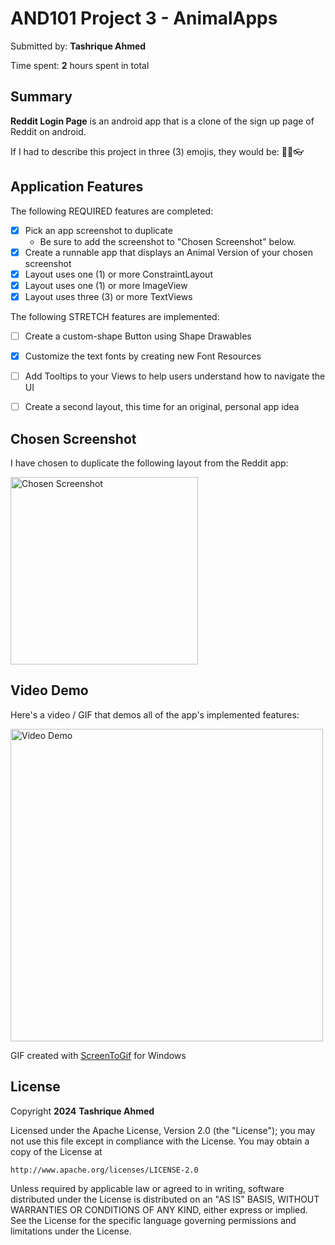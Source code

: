 <!-- (This is a comment) INSTRUCTIONS: Go through this page and fill out any **bolded** entries with their correct values.-->

# AND101 Project 3 - AnimalApps

Submitted by: **Tashrique Ahmed**

Time spent: **2** hours spent in total

## Summary

**Reddit Login Page** is an android app that is a clone of the sign up page of Reddit on android.

If I had to describe this project in three (3) emojis, they would be: 😬😺👓

## Application Features

<!-- (This is a comment) Please be sure to change the [ ] to [x] for any features you completed.  If a feature is not checked [x], you might miss the points for that item! -->

The following REQUIRED features are completed:

- [X] Pick an app screenshot to duplicate
  - Be sure to add the screenshot to "Chosen Screenshot" below.
- [X] Create a runnable app that displays an Animal Version of your chosen screenshot
- [X] Layout uses one (1) or more ConstraintLayout
- [X] Layout uses one (1) or more ImageView
- [X] Layout uses three (3) or more TextViews

The following STRETCH features are implemented:

- [ ] Create a custom-shape Button using Shape Drawables
- [X] Customize the text fonts by creating new Font Resources
- [ ] Add Tooltips to your Views to help users understand how to navigate the UI
- [ ] Create a second layout, this time for an original, personal app idea


## Chosen Screenshot

I have chosen to duplicate the following layout from the Reddit app:

<img src='https://cdn.designvault.io/media/20230107213113/image-2-3.jpg' title='Chosen Screenshot' width='300px' alt='Chosen Screenshot' />

## Video Demo

Here's a video / GIF that demos all of the app's implemented features:

<img src='https://i.imgur.com/LWkt6np.gif' title='Video Demo' width='500px' alt='Video Demo' />

GIF created with [ScreenToGif](https://www.screentogif.com/) for Windows

<!-- Recommended tools:
- [Kap](https://getkap.co/) for macOS
- [ScreenToGif](https://www.screentogif.com/) for Windows
- [peek](https://github.com/phw/peek) for Linux. -->



## License

Copyright **2024** **Tashrique Ahmed**

Licensed under the Apache License, Version 2.0 (the "License");
you may not use this file except in compliance with the License.
You may obtain a copy of the License at

    http://www.apache.org/licenses/LICENSE-2.0

Unless required by applicable law or agreed to in writing, software
distributed under the License is distributed on an "AS IS" BASIS,
WITHOUT WARRANTIES OR CONDITIONS OF ANY KIND, either express or implied.
See the License for the specific language governing permissions and
limitations under the License.
